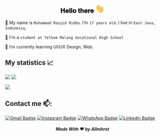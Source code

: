 <div align="center">
<h2> 𝐇𝐞𝐥𝐥𝐨 𝐭𝐡𝐞𝐫𝐞 <img src="https://github.com/ABSphreak/ABSphreak/blob/master/gifs/Hi.gif" width="30px"></h2>
</div>

🔭 My name is `Muhammad Rasyid Ridho`. I’m `17 years old`. I live in `East Java, Indonesia`, 

🏫 I'm a `student at Telkom Malang Vocational High School`

🌱 I’m currently learning UI/UX Design, Web.

## My statistics 📈 <br>
![](https://github-readme-stats.vercel.app/api?username=AlyaRusyda&show_icons=true&theme=github_dark)
![](https://github-profile-summary-cards.vercel.app/api/cards/repos-per-language?username=AlyaRusyda&theme=github_dark)

![](https://activity-graph.herokuapp.com/graph?username=AlyaRusyda&theme=react-dark)

## Contact me 📫:
[![Gmail Badge](https://img.shields.io/badge/-Gmail-blue?style=flat-roundedrectangle&logo=Gmail&logoColor=white&link=mailto:alyarusydam@gmail.com)](mailto:alyarusydam@gmail.com)
[![Instagram Badge](https://img.shields.io/badge/-Instagram-E4405F?style=flat-roundedrectangle&logo=instagram&logoColor=white&link=https://www.instagram.com/alyarusyda__/)](https://www.instagram.com/alyarusyda__/)
[![WhatsApp Badge](https://img.shields.io/badge/WhatsApp-25D366?style=flat-square&logo=whatsapp&logoColor=white)](https://wa.me/6285727689878)
[![Linkedin Badge](https://img.shields.io/badge/-LinkedIn-blue?style=flat-square&logo=Linkedin&logoColor=white&link=https://www.linkedin.com/in/alya-rusyda-maharistya-315301220/)](https://www.linkedin.com/in/alya-rusyda-maharistya-315301220/)



<h5 align="center">Made With ❤️ by Allmhrst</h5>

<!--
**AlyaRusyda/AlyaRusyda** is a ✨ _special_ ✨ repository because its `README.md` (this file) appears on your GitHub profile.

Here are some ideas to get you started:

- 🔭 I’m currently working on ...
- 🌱 I’m currently learning ...
- 👯 I’m looking to collaborate on ...
- 🤔 I’m looking for help with ...
- 💬 Ask me about ...
- 📫 How to reach me: ...
- 😄 Pronouns: ...
- ⚡ Fun fact: ...
-->
